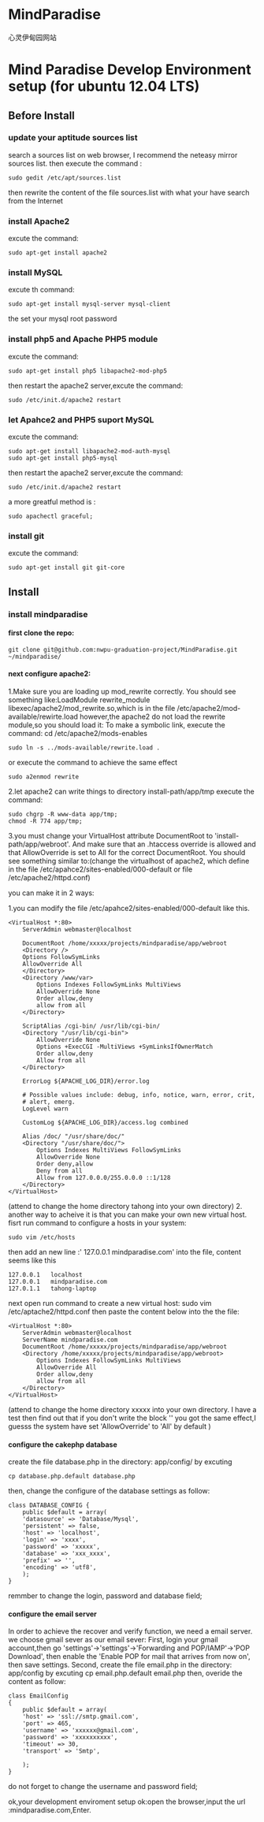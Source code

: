 MindParadise
==============

心灵伊甸园网站

# Mind Paradise Develop Environment setup (for ubuntu 12.04 LTS)

## Before Install

### update your aptitude sources list
search a sources list on web browser, I recommend the neteasy mirror sources list.
then execute the command :

	sudo gedit /etc/apt/sources.list

then rewrite the content of the file sources.list with what your have search from the Internet


### install Apache2 
excute the command:

	sudo apt-get install apache2


### install MySQL
excute th command:

	sudo apt-get install mysql-server mysql-client

the set your mysql root password


### install php5 and Apache PHP5 module
excute the command:
	
	sudo apt-get install php5 libapache2-mod-php5

then restart the apache2 server,excute the command:

	sudo /etc/init.d/apache2 restart


### let Apahce2 and PHP5 suport MySQL
excute the command:

	sudo apt-get install libapache2-mod-auth-mysql
	sudo apt-get install php5-mysql

then restart the apache2 server,excute the command:

	sudo /etc/init.d/apache2 restart

a more greatful method is : 

	sudo apachectl graceful;

### install git 
excute the command:

	sudo apt-get install git git-core

## Install
### install mindparadise
#### first clone the repo:

	git clone git@github.com:nwpu-graduation-project/MindParadise.git ~/mindparadise/

#### next configure apache2:

1.Make sure you are loading up mod_rewrite correctly. 
You should see something like:LoadModule rewrite_module libexec/apache2/mod_rewrite.so,which is in the file /etc/apache2/mod-available/rewirte.load
however,the apache2 do not load the rewrite module,so you should load it:
To make a symbolic link, execute the command:
cd /etc/apache2/mods-enables

	sudo ln -s ../mods-available/rewrite.load .

or execute the command to achieve the same effect

	sudo a2enmod rewrite


2.let apache2 can write things to directory install-path/app/tmp 
execute the command:

	sudo chgrp -R www-data app/tmp;
	chmod -R 774 app/tmp;

3.you must change your VirtualHost attribute DocumentRoot to 'install-path/app/webroot'. And make sure that an .htaccess override is allowed and that AllowOverride is set to All for the correct DocumentRoot. You should see something similar to:(change the virtualhost of apache2, which define in the file /etc/apahce2/sites-enabled/000-default or file /etc/apache2/httpd.conf)

you can make it in 2 ways:

1.you can modify the file /etc/apahce2/sites-enabled/000-default like this.

	<VirtualHost *:80>
		ServerAdmin webmaster@localhost

		DocumentRoot /home/xxxxx/projects/mindparadise/app/webroot
		<Directory />
		Options FollowSymLinks
		AllowOverride All
		</Directory>
		<Directory /www/var>
			Options Indexes FollowSymLinks MultiViews
			AllowOverride None
			Order allow,deny
			allow from all
		</Directory>

		ScriptAlias /cgi-bin/ /usr/lib/cgi-bin/
		<Directory "/usr/lib/cgi-bin">
			AllowOverride None
			Options +ExecCGI -MultiViews +SymLinksIfOwnerMatch
			Order allow,deny
			Allow from all
		</Directory>

		ErrorLog ${APACHE_LOG_DIR}/error.log

		# Possible values include: debug, info, notice, warn, error, crit,
		# alert, emerg.
		LogLevel warn

		CustomLog ${APACHE_LOG_DIR}/access.log combined

		Alias /doc/ "/usr/share/doc/"
		<Directory "/usr/share/doc/">
			Options Indexes MultiViews FollowSymLinks
			AllowOverride None
			Order deny,allow
			Deny from all
			Allow from 127.0.0.0/255.0.0.0 ::1/128
		</Directory>
	</VirtualHost>

(attend to change the home directory tahong into your own directory)
2. another way to acheive it is that you can make your own new virtual host.
fisrt run command to configure a hosts in your system:

	sudo vim /etc/hosts
then add an new line :' 127.0.0.1 mindparadise.com' into the file, content seems like this

	127.0.0.1	localhost
	127.0.0.1	mindparadise.com
	127.0.1.1	tahong-laptop
next open run command to create a new virtual host:
	sudo vim /etc/aptache2/httpd.conf
then paste the content below into the the file:

	<VirtualHost *:80>
		ServerAdmin webmaster@localhost
		ServerName mindparadise.com
		DocumentRoot /home/xxxxx/projects/mindparadise/app/webroot
		<Directory /home/xxxxx/projects/mindparadise/app/webroot>
			Options Indexes FollowSymLinks MultiViews
			AllowOverride All
			Order allow,deny
			allow from all
		</Directory>
	</VirtualHost>

(attend to change the home directory xxxxx into your own directory. I have a test then find out that if you don't write the block '<Directory></Directory>' you got the same effect,I guesss the system have set 'AllowOverride' to 'All' by default )



#### configure the cakephp database
create the file database.php in the directory: app/config/ by excuting 

	cp database.php.default database.php
then, change the configure of the database settings as follow:

	class DATABASE_CONFIG {
		public $default = array(
		'datasource' => 'Database/Mysql',
		'persistent' => false,
		'host' => 'localhost',
		'login' => 'xxxx',
		'password' => 'xxxxx',
		'database' => 'xxx_xxxx',
		'prefix' => '',
		'encoding' => 'utf8',
		);
	}

remmber to change the login, password and database field;

#### configure the email server
In order to achieve the recover and verify function, we need a email server. we choose gmail sever as our email sever:
First, login your gmail account,then go 'settings'->'settings'->'Forwarding and POP/IAMP'->'POP Download', then enable the 'Enable POP for mail that arrives from now on', then save settings.
Second, create the file email.php in the directory: app/config by excuting
	cp email.php.default email.php
then, overide the content as follow:

	class EmailConfig 
	{
		public $default = array(
		'host' => 'ssl://smtp.gmail.com',
		'port' => 465,
		'username' => 'xxxxxx@gmail.com',
		'password' => 'xxxxxxxxxx',
		'timeout' => 30,
		'transport' => 'Smtp',

		);
	}

do not forget to change the username and password field;


ok,your development enviroment setup ok:open the browser,input the url :mindparadise.com,Enter.



